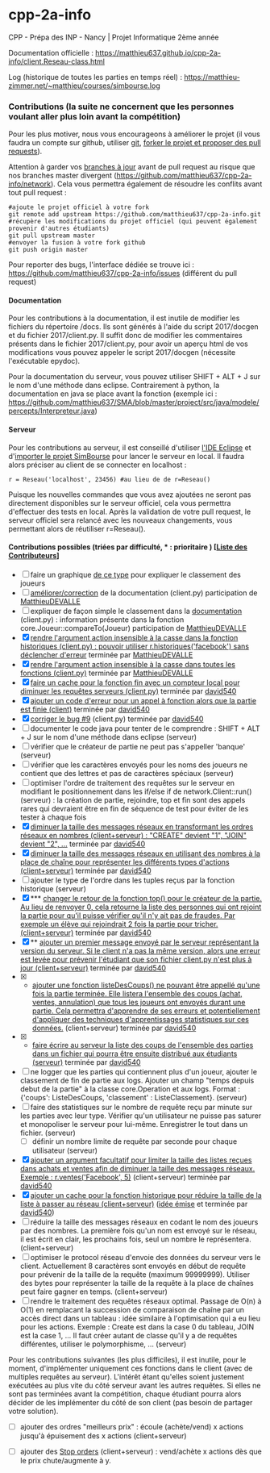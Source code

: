 # cpp-2a-info
CPP - Prépa des INP - Nancy | Projet Informatique 2ème année

Documentation officielle : https://matthieu637.github.io/cpp-2a-info/client.Reseau-class.html

Log (historique de toutes les parties en temps réel) : https://matthieu-zimmer.net/~matthieu/courses/simbourse.log

### Contributions (la suite ne concernent que les personnes voulant aller plus loin avant la compétition)
Pour les plus motiver, nous vous encourageons à améliorer le projet (il vous faudra un compte sur github, utiliser [git](https://openclassrooms.com/courses/gerer-son-code-avec-git-et-github), [forker le projet et proposer des pull requests](https://help.github.com/articles/creating-a-pull-request-from-a-fork/)).

Attention à garder vos [branches à jour](https://help.github.com/articles/syncing-a-fork/#platform-linux)
avant de pull request au risque que nos branches master divergent (https://github.com/matthieu637/cpp-2a-info/network). Cela vous permettra également de résoudre les conflits avant tout pull request :
```
#ajoute le projet officiel à votre fork
git remote add upstream https://github.com/matthieu637/cpp-2a-info.git
#récupère les modifications du projet officiel (qui peuvent également provenir d'autres étudiants)
git pull upstream master
#envoyer la fusion à votre fork github
git push origin master
```

Pour reporter des bugs, l'interface dédiée se trouve ici : https://github.com/matthieu637/cpp-2a-info/issues (différent du pull request)

#### Documentation
Pour les contributions à la documentation, il est inutile de modifier les fichiers du répertoire /docs.
Ils sont générés à l'aide du script 2017/docgen et du fichier 2017/client.py.
Il suffit donc de modifier les commentaires présents dans le fichier 2017/client.py, pour avoir un aperçu html de vos modifications vous pouvez appeler le script 2017/docgen (nécessite l'exécutable epydoc).

Pour la documentation du serveur, vous pouvez utiliser SHIFT + ALT + J sur le nom d'une méthode dans eclipse.
Contrairement à python, la documentation en java se place avant la fonction (exemple ici : https://github.com/matthieu637/SMA/blob/master/project/src/java/modele/percepts/Interpreteur.java)

#### Serveur
Pour les contributions au serveur, il est conseillé d'utiliser [l'IDE Eclipse](https://eclipse.org/downloads/) et d'[importer le projet SimBourse](http://stackoverflow.com/questions/6760115/importing-a-github-project-into-eclipse) pour lancer le serveur en local. Il faudra alors préciser au client de se connecter en localhost :
```
r = Reseau('localhost', 23456) #au lieu de de r=Reseau()
```
Puisque les nouvelles commandes que vous avez ajoutées ne seront pas directement disponibles sur le serveur officiel, cela vous permettra d'effectuer des tests en local. Après la validation de votre pull request, le serveur officiel sera relancé avec les nouveaux changements, vous permettant alors de réutiliser r=Reseau().

#### Contributions possibles (triées par difficulté, * : prioritaire ) [[Liste des Contributeurs](https://github.com/matthieu637/cpp-2a-info/graphs/contributors)]
- [ ] faire un graphique [de ce type](http://bigbrowser.blog.lemonde.fr/files/2014/07/TuOuVous-530x405.jpg) pour expliquer le classement des joueurs
- [ ] [améliorer/correction](http://epydoc.sourceforge.net/manual-epytext.html) de la documentation (client.py) participation de [MatthieuDEVALLE](https://github.com/matthieuDEVALLE)
- [ ] expliquer de façon simple le classement dans la [documentation](http://epydoc.sourceforge.net/manual-epytext.html) (client.py) : information présente dans la fonction core.Joueur::compareTo(Joueur) participation de [MatthieuDEVALLE](https://github.com/matthieuDEVALLE)
- [x] [rendre l'argument action insensible à la casse dans la fonction historiques (client.py) : pouvoir utiliser r.historiques('facebook') sans déclencher d'erreur](https://github.com/matthieu637/cpp-2a-info/pull/4) terminée par [MatthieuDEVALLE](https://github.com/matthieuDEVALLE)
- [x] [rendre l'argument action insensible à la casse dans toutes les fonctions (client.py)](https://github.com/matthieu637/cpp-2a-info/pull/8) terminée par [MatthieuDEVALLE](https://github.com/matthieuDEVALLE)
- [x] [faire un cache pour la fonction fin avec un compteur local pour diminuer les requêtes serveurs (client.py)](https://github.com/matthieu637/cpp-2a-info/pull/1) terminée par [david540](https://github.com/david540)
- [x] [ajouter un code d'erreur pour un appel à fonction alors que la partie est finie (client)](https://github.com/matthieu637/cpp-2a-info/pull/5) terminée par [david540](https://github.com/david540)
- [x] [corriger le bug #9](https://github.com/matthieu637/cpp-2a-info/issues/9) (client.py) terminée par [david540](https://github.com/david540)
- [ ] documenter le code java pour tenter de le comprendre : SHIFT + ALT + J sur le nom d'une méthode dans eclipse (serveur)
- [ ] vérifier que le créateur de partie ne peut pas s'appeller 'banque' (serveur)
- [ ] vérifier que les caractères envoyés pour les noms des joueurs ne contient que des lettres et pas de caractères spéciaux (serveur)
- [ ] optimiser l'ordre de traitement des requêtes sur le serveur en modifiant le positionnement dans les if/else if de network.Client::run() (serveur) : la création de partie, rejoindre, top et fin sont des appels rares qui devraient être en fin de séquence de test pour éviter de les tester à chaque fois
- [x] [diminuer la taille des messages réseaux en transformant les ordres réseaux en nombres (client+serveur) : "CREATE" devient "1", "JOIN" devient "2", ...](https://github.com/matthieu637/cpp-2a-info/pull/6) terminée par [david540](https://github.com/david540)
- [x] [diminuer la taille des messages réseaux en utilisant des nombres à la place de chaîne pour représenter les différents types d'actions (client+serveur)](https://github.com/matthieu637/cpp-2a-info/pull/6) terminée par [david540](https://github.com/david540)
- [ ] ajouter le type de l'ordre dans les tuples reçus par la fonction historique (serveur)
- [x] *** [changer le retour de la fonction top() pour le créateur de la partie. Au lieu de renvoyer 0, cela retourne la liste des personnes qui ont rejoint la partie pour qu'il puisse vérifier qu'il n'y ait pas de fraudes. Par exemple un élève qui rejoindrait 2 fois la partie pour tricher. (client+serveur)](https://github.com/matthieu637/cpp-2a-info/pull/6) terminée par [david540](https://github.com/david540)
- [x] ** [ajouter un premier message envoyé par le serveur représentant la version du serveur. Si le client n'a pas la même version, alors une erreur est levée pour prévenir l'étudiant que son fichier client.py n'est plus à jour (client+serveur)](https://github.com/matthieu637/cpp-2a-info/pull/10) terminée par [david540](https://github.com/david540)
- [x] * [ajouter une fonction listeDesCoups() ne pouvant être appellé qu'une fois la partie terminée. Elle listera l'ensemble des coups (achat, ventes, annulation) que tous les joueurs ont envoyés durant une partie. Cela permettra d'apprendre de ses erreurs et potentiellement d'appliquer des techniques d'apprentissages statistiques sur ces données.](https://github.com/matthieu637/cpp-2a-info/pull/7) (client+serveur) terminée par [david540](https://github.com/david540)
- [x] * [faire écrire au serveur la liste des coups de l'ensemble des parties dans un fichier qui pourra être ensuite distribué aux étudiants (serveur)](https://github.com/matthieu637/cpp-2a-info/pull/12) terminée par [david540](https://github.com/david540)
- [ ] ne logger que les parties qui contiennent plus d'un joueur, ajouter le classement de fin de partie aux logs. Ajouter un champ "temps depuis debut de la partie" à la classe core.Operation et aux logs. Format : {'coups': ListeDesCoups, 'classement' : ListeClassement}. (serveur)
- [ ] faire des statistiques sur le nombre de requête reçu par minute sur les parties avec leur type. Vérifier qu'un utilisateur ne puisse pas saturer et monopoliser le serveur pour lui-même. Enregistrer le tout dans un fichier. (serveur)
  - [ ] définir un nombre limite de requête par seconde pour chaque utilisateur (serveur)
- [x] [ajouter un argument facultatif pour limiter la taille des listes reçues dans achats et ventes afin de diminuer la taille des messages réseaux. Exemple : r.ventes('Facebook', 5)](https://github.com/matthieu637/cpp-2a-info/pull/14) (client+serveur) terminée par [david540](https://github.com/david540)
- [x] [ajouter un cache pour la fonction historique pour réduire la taille de la liste à passer au réseau (client+serveur)](https://github.com/matthieu637/cpp-2a-info/pull/2) ([idée émise](https://github.com/matthieu637/cpp-2a-info/pull/1) et terminée par [david540](https://github.com/david540))
- [ ] réduire la taille des messages réseaux en codant le nom des joueurs par des nombres. La première fois qu'un nom est envoyé sur le réseau, il est écrit en clair, les prochains fois, seul un nombre le représentera. (client+serveur)
- [ ] optimiser le protocol réseau d'envoie des données du serveur vers le client. Actuellement 8 caractères sont envoyés en début de requête pour prévenir de la taille de la requête (maximum 99999999). Utiliser des bytes pour représenter la taille de la requête à la place de chaînes peut faire gagner en temps. (client+serveur)
- [ ] rendre le traitement des requêtes réseaux optimal. Passage de O(n) à O(1) en remplacant la succession de comparaison de chaîne par un accès direct dans un tableau : idée similaire à l'optimisation qui a eu lieu pour les actions. Exemple : Create est dans la case 0 du tableau, JOIN est la case 1, ... Il faut créer autant de classe qu'il y a de requêtes différentes, utiliser le polymorphisme, ... (serveur)

Pour les contributions suivantes (les plus difficiles), il est inutile, pour le moment, d'implémenter uniquement ces fonctions dans le client (avec de multiples requêtes au serveur). L'intérêt étant qu'elles soient justement exécutées au plus vite du côté serveur avant les autres requêtes. Si elles ne sont pas terminées avant la compétition, chaque étudiant pourra alors décider de les implémenter du côté de son client (pas besoin de partager votre solution).
- [ ] ajouter des ordres "meilleurs prix" : écoule (achète/vend) x actions jusqu'à épuisement des x actions (client+serveur)
- [ ] ajouter des [Stop orders](https://en.wikipedia.org/wiki/Order_(exchange)#Stop_orders) (client+serveur) : vend/achète x actions dès que le prix chute/augmente à y.

